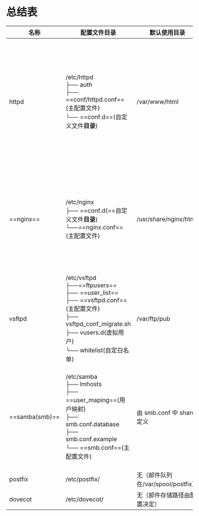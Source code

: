 # 总结表
| 名称             | 配置文件目录                                                                                                                                                        | 默认使用目录                     | 相关命令                                                                                                                    | 相关实验                                                                                                                                                                                                                               |
| -------------- | ------------------------------------------------------------------------------------------------------------------------------------------------------------- | -------------------------- | ----------------------------------------------------------------------------------------------------------------------- | ---------------------------------------------------------------------------------------------------------------------------------------------------------------------------------------------------------------------------------- |
| httpd          | /etc/httpd<br>├── auth<br>├── ==conf/httpd.conf==(主配置文件)<br>└── ==conf.d==(自定义文件**目录**)<br>                                                                   | /var/www/html              | [[nginx和htpasswd和httpd命令#3.httpd命令\|httpd ]] -t 检查配置<br>[[nginx和htpasswd和httpd命令#2.htpasswd命令\|htpasswd]] 创建 basic 认证用户 | [[apache使用手册#4.3 多ip(多域名)\|ip]]<br>[[apache使用手册#<del>4.2多端口(同个或多个) 不常用</del>\|post]]<br>[[apache使用手册#4.1 多域名\|domain]]<br>[[0-实验任务#2.basic认证\|basic]]<br>[[0-实验任务#3.访问控制 (==httpd.conf==)\|访问控制]]<br>[[0-实验任务#1.个人主页功能\|用户主页]]<br> |
| ==nginx==      | /etc/nginx<br>├── ==conf.d(==自定义文件**目录**)<br>└──==nginx.conf==(主配置文件)                                                                                         | /usr/share/nginx/html      | [[nginx和htpasswd和httpd命令#1.nginx\|nginx]] -t 检查配置                                                                       | [[nginx使用手册#4.实验#4.1多端口部署多站点和4.2多IP多站点\|ip & post]]<br>[[nginx使用手册#4.实验#4.3多域名多站点\|domain]]<br>[[nginx其他#3.开启basic认证\|basic]]<br>[[nginx其他#7.开启目录浏览功能\|autoindex]]<br>[[nginx其他#8.访问控制 allow & deny location中\|allow,deny]]        |
| vsftpd         | /etc/vsftpd<br>├──==ftpusers==<br>├── ==user_list==<br>├── ==vsftpd.conf==(主配置文件)<br>├── vsftpd_conf_migrate.sh<br>├── vusers.d(虚拟用户)<br>└── whitelist(自定白名单) | /var/ftp/pub               | ftp localhost 测试连接                                                                                                      | [[vsftpd实验#1.匿名用户登录(anonymous)\|anonymous]]<br><br>[[vsftpd实验#本地用户(local)\|local]]<br><br>[[vsftpd实验#虚拟用户(Virtual)--失败\|Virtual]]                                                                                                  |
| ==samba(smb)== | /etc/samba<br>├── lmhosts<br>├── ==user_maping==(用户映射)<br>├── smb.conf.database<br>├── smb.conf.example<br>└── ==smb.conf==(主配置文件)                            | 由 smb.conf 中 share 定义      | [[pdbedit ]]设置 Samba 用户密码                                                                                               | [[smb#拓展#2.匿名访问\|guest account]]<br><br>[[smb#拓展#1.虚拟用户映射\|username map]]<br><br>[[smb#拓展#3.区分权限\|permissive]]<br><br>[[smb#一、配置共享资源#windows & linux\|访问smb服务]]                                                                    |
| postfix        | /etc/postfix/                                                                                                                                                 | 无（邮件队列在/var/spool/postfix） | postconf -n 查看当前配置                                                                                                      |                                                                                                                                                                                                                                    |
| dovecot        | /etc/dovecot/                                                                                                                                                 | 无（邮件存储路径由配置决定）             | dovecot -n 查看当前配置                                                                                                       |                                                                                                                                                                                                                                    |
